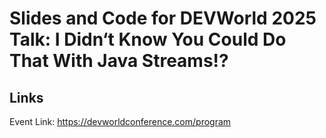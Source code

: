# Slides and Code for DEVWorld 2025 Talk: I Didn‘t Know You Could Do That With Java Streams!?

## Links

Event Link: https://devworldconference.com/program